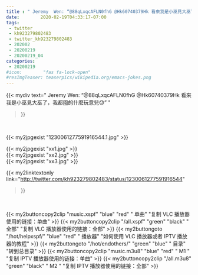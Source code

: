 ```yaml
---
title : " Jeremy  Wen: “@88qLxqcAFLN0fhG @Hk60740379Hk 看來我是小巫見大巫了，我都囤的什麼玩意兒😓”  "
date:        2020-02-19T04:33:17-07:00
tags:
 - twitter
 - kh923279802483
 - twitter_kh923279802483
 - 202002
 - 20200219
 - 20200219_04
categories:
 - 20200219
#icon:        "fas fa-lock-open"
#resImgTeaser: teaserpics/wikipedia.org/emacs-jokes.png
---
```


{{< mydiv text=" Jeremy  Wen: “@88qLxqcAFLN0fhG @Hk60740379Hk 看來我是小巫見大巫了，我都囤的什麼玩意兒😓”  "
>}}
<br>


 {{< my2jpgexist "1230061277591916544.1.jpg" >}}<br> 

{{< my2jpgexist "xx1.jpg" >}}<br>
{{< my2jpgexist "xx2.jpg" >}}<br>
{{< my2jpgexist "xx3.jpg" >}}<br>


{{< my2linktextonly link="http://twitter.com/kh923279802483/status/1230061277591916544"
>}}


<br>

{{< my2buttoncopy2clip "music.xspf"        "blue"   "red"    " 单曲"  "复制 VLC 播放器使用的链接：单曲" >}} {{< my2buttoncopy2clip "/all.xspf"         "green"  "black"  " 全部"  "复制 VLC 播放器使用的链接：全部" >}} {{< my2buttongoto      "/hot/helpxspf/"    "blue"   "red"    " 播放器" "如何使用 VLC 播放器或者 IPTV 播放器的教程" >}} {{< my2buttongoto      "/hot/endothers/"   "green"  "blue"   " 目录"   "转到总目录" >}} {{< my2buttoncopy2clip "music.m3u8"        "blue"   "red"    " M1 "    "复制 IPTV 播放器使用的链接：单曲" >}} {{< my2buttoncopy2clip "/all.m3u8"         "green"  "black"  " M2 "    "复制 IPTV 播放器使用的链接：全部" >}} 
